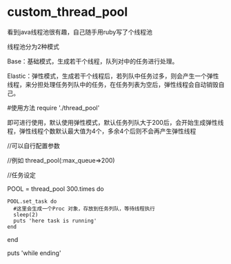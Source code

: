# custom_thread_pool


看到java线程池很有趣，自己随手用ruby写了个线程池


线程池分为2种模式

Base：基础模式，生成若干个线程，队列对中的任务进行处理。

Elastic：弹性模式，生成若干个线程后，若列队中任务过多，则会产生一个弹性线程，来分担处理任务列队中的任务，在任务列表为空后，弹性线程会自动销毁自己。

#使用方法
require './thread_pool'

即可进行使用，默认使用弹性模式，默认任务列队大于200后，会开始生成弹性线程，弹性线程个数默认最大值为4个，多余4个后则不会再产生弹性线程

//可以自行配置参数

//例如 thread_pool(:max_queue=>200)

//任务设定

POOL = thread_pool
300.times do
    
    POOL.set_task do 
      #这里会生成一个Proc 对象，存放到任务列队，等待线程执行
      sleep(2)
      puts 'here task is running'
    end
  
end

puts 'while ending'

